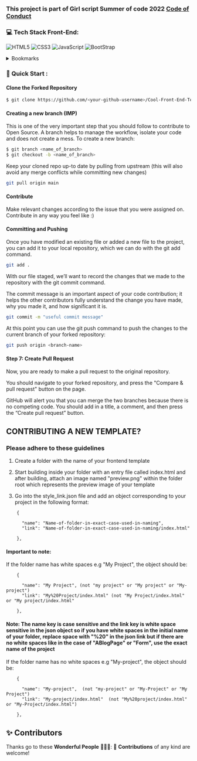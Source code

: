 ### This project is part of Girl script Summer of code 2022 [Code of Conduct](/CODE_OF_CONDUCT.md)

### 💻 Tech Stack Front-End:

<img alt="HTML5" src="https://img.shields.io/badge/html5%20-%23E34F26.svg?&style=for-the-badge&logo=html5&logoColor=white"/> <img alt="CSS3" src="https://img.shields.io/badge/css3%20-%231572B6.svg?&style=for-the-badge&logo=css3&logoColor=white"/> <img alt="JavaScript" src="https://img.shields.io/badge/javascript%20-%23323330.svg?&style=for-the-badge&logo=javascript&logoColor=%23F7DF1E"/>
<img alt="BootStrap" src="https://img.shields.io/badge/Bootstrap-563D7C?style=for-the-badge&logo=bootstrap&logoColor=white"/>

<!-- TABLE OF CONTENTS -->
<details>
  <summary>Bookmarks</summary>
  <ul>
<li><a href="https://readloud.github.io/Web-Apps/Admin Dashboard">Admin Dashboard</a></li>
<li><a href="https://readloud.github.io/Web-Apps/AmolShelke-portfolio">AmolShelke-portfolio</a></li>
<li><a href="https://readloud.github.io/Web-Apps/AnimatedFrontendWebsite">AnimatedFrontendWebsite</a></li>
<li><a href="https://readloud.github.io/Web-Apps/Art Gallery Website">Art Gallery Website</a></li>
<li><a href="https://readloud.github.io/Web-Apps/Auditions Page">Auditions Page</a></li>
<li><a href="https://readloud.github.io/Web-Apps/Bankist Website">Bankist Website</a></li>
<li><a href="https://readloud.github.io/Web-Apps/Blog Page Website">Blog Page Website</a></li>
<li><a href="https://readloud.github.io/Web-Apps/Books Website Template">Books Website Template</a></li>
<li><a href="https://readloud.github.io/Web-Apps/Bootcamp Template">Bootcamp Template</a></li>
<li><a href="https://readloud.github.io/Web-Apps/CV Template">CV Template</a></li>
<li><a href="https://readloud.github.io/Web-Apps/CakeShopWebsite">CakeShopWebsite</a></li>
<li><a href="https://readloud.github.io/Web-Apps/Chinese Restaurant">Chinese Restaurant</a></li>
<li><a href="https://readloud.github.io/Web-Apps/Coffee Website Template">Coffee Website Template</a></li>
<li><a href="https://readloud.github.io/Web-Apps/Coming Soon">Coming Soon</a></li>
<li><a href="https://readloud.github.io/Web-Apps/Covid-19">Covid-19</a></li>
<li><a href="https://readloud.github.io/Web-Apps/Dairy Product Website">Dairy Product Website</a></li>
<li><a href="https://readloud.github.io/Web-Apps/Dark Form">Dark Form</a></li>
<li><a href="https://readloud.github.io/Web-Apps/Dark Theme Responsive Cafe Website">Dark Theme Responsive Cafe Website</a></li>
<li><a href="https://readloud.github.io/Web-Apps/Designmodo">Designmodo</a></li>
<li><a href="https://readloud.github.io/Web-Apps/Digital Banking">Digital Banking</a></li>
<li><a href="https://readloud.github.io/Web-Apps/E commerce Website Template">E commerce Website Template</a></li>
<li><a href="https://readloud.github.io/Web-Apps/Festivals In India">Festivals In India</a></li>
<li><a href="https://readloud.github.io/Web-Apps/Floor Plans Website">Floor Plans Website</a></li>
<li><a href="https://readloud.github.io/Web-Apps/Food Blog">Food Blog</a></li>
<li><a href="https://readloud.github.io/Web-Apps/Food Template">Food Template</a></li>
<li><a href="https://readloud.github.io/Web-Apps/Github Homepage Clone">Github Homepage Clone</a></li>
<li><a href="https://readloud.github.io/Web-Apps/Glassmorphic Profile Card">Glassmorphic Profile Card</a></li>
<li><a href="https://readloud.github.io/Web-Apps/Go Daddy Website Clone">Go Daddy Website Clone</a></li>
<li><a href="https://readloud.github.io/Web-Apps/Google Clone">Google Clone</a></li>
<li><a href="https://readloud.github.io/Web-Apps/Google Forms Clone">Google Forms Clone</a></li>
<li><a href="https://readloud.github.io/Web-Apps/Gym Website">Gym Website</a></li>
<li><a href="https://readloud.github.io/Web-Apps/Headphone-Landing-Page">Headphone-Landing-Page</a></li>
<li><a href="https://readloud.github.io/Web-Apps/Home design">Home design</a></li>
<li><a href="https://readloud.github.io/Web-Apps/Indian Monuments Template">Indian Monuments Template</a></li>
<li><a href="https://readloud.github.io/Web-Apps/Instagram Clone Frontend">Instagram Clone Frontend</a></li>
<li><a href="https://readloud.github.io/Web-Apps/Insurance Landing Page">Insurance Landing Page</a></li>
<li><a href="https://readloud.github.io/Web-Apps/Job Finding Website">Job Finding Website</a></li>
<li><a href="https://readloud.github.io/Web-Apps/Landing Page">Landing Page</a></li>
<li><a href="https://readloud.github.io/Web-Apps/Light Dark Landing Page">Light Dark Landing Page</a></li>
<li><a href="https://readloud.github.io/Web-Apps/Local Fast Food">Local Fast Food</a></li>
<li><a href="https://readloud.github.io/Web-Apps/Market Share Graph">Market Share Graph</a></li>
<li><a href="https://readloud.github.io/Web-Apps/Medical Insurance">Medical Insurance</a></li>
<li><a href="https://readloud.github.io/Web-Apps/Microsoft Clone">Microsoft Clone</a></li>
<li><a href="https://readloud.github.io/Web-Apps/Microsoft Teams Clone">Microsoft Teams Clone</a></li>
<li><a href="https://readloud.github.io/Web-Apps/Mobile_Template">Mobile_Template</a></li>
<li><a href="https://readloud.github.io/Web-Apps/ModelWindow">ModelWindow</a></li>
<li><a href="https://readloud.github.io/Web-Apps/NFT Viewer">NFT Viewer</a></li>
<li><a href="https://readloud.github.io/Web-Apps/Neomorphic Portfolio">Neomorphic Portfolio</a></li>
<li><a href="https://readloud.github.io/Web-Apps/NeonScience Clone">NeonScience Clone</a></li>
<li><a href="https://readloud.github.io/Web-Apps/Nestle Nutrition Clone">Nestle Nutrition Clone</a></li>
<li><a href="https://readloud.github.io/Web-Apps/Obatin - Medicine Landing Page">Obatin - Medicine Landing Page</a></li>
<li><a href="https://readloud.github.io/Web-Apps/Online Tutorial Website Template">Online Tutorial Website Template</a></li>
<li><a href="https://readloud.github.io/Web-Apps/Organic Retail Website Template">Organic Retail Website Template</a></li>
<li><a href="https://readloud.github.io/Web-Apps/Payment Gateway">Payment Gateway</a></li>
<li><a href="https://readloud.github.io/Web-Apps/Personal Portfolio Website">Personal Portfolio Website</a></li>
<li><a href="https://readloud.github.io/Web-Apps/Pizza Corner">Pizza Corner</a></li>
<li><a href="https://readloud.github.io/Web-Apps/PizzaCorner_NewInterface">PizzaCorner_NewInterface</a></li>
<li><a href="https://readloud.github.io/Web-Apps/Portfolio">Portfolio</a></li>
<li><a href="https://readloud.github.io/Web-Apps/Price Template">Price Template</a></li>
<li><a href="https://readloud.github.io/Web-Apps/Product Review Page">Product Review Page</a></li>
<li><a href="https://readloud.github.io/Web-Apps/Psychopod Website">Psychopod Website</a></li>
<li><a href="https://readloud.github.io/Web-Apps/Recipe Website">Recipe Website</a></li>
<li><a href="https://readloud.github.io/Web-Apps/Restaurant Template 3">Restaurant Template 3</a></li>
<li><a href="https://readloud.github.io/Web-Apps/Restaurant Template 2">Restaurant Template 2</a></li>
<li><a href="https://readloud.github.io/Web-Apps/Restaurant Template">Restaurant Template</a></li>
<li><a href="https://readloud.github.io/Web-Apps/SAAS landing page">SAAS landing page</a></li>
<li><a href="https://readloud.github.io/Web-Apps/School Website">School Website</a></li>
<li><a href="https://readloud.github.io/Web-Apps/Service Section Template">Service Section Template</a></li>
<li><a href="https://readloud.github.io/Web-Apps/Shopping Website">Shopping Website</a></li>
<li><a href="https://readloud.github.io/Web-Apps/Small-Apps">Small-Apps</a></li>
<li><a href="https://readloud.github.io/Web-Apps/Social Media Dashboard">Social Media Dashboard</a></li>
<li><a href="https://readloud.github.io/Web-Apps/Space Agency Template">Space Agency Template</a></li>
<li><a href="https://readloud.github.io/Web-Apps/Start Page Clone">Start Page Clone</a></li>
<li><a href="https://readloud.github.io/Web-Apps/Step By Step Process">Step By Step Process</a></li>
<li><a href="https://readloud.github.io/Web-Apps/Tailwind Portfolio">Tailwind Portfolio</a></li>
<li><a href="https://readloud.github.io/Web-Apps/Tech Landing page">Tech Landing page</a></li>
<li><a href="https://readloud.github.io/Web-Apps/Technology Page">Technology Page</a></li>
<li><a href="https://readloud.github.io/Web-Apps/Template Mobile Development Company">Template Mobile Development Company</a></li>
<li><a href="https://readloud.github.io/Web-Apps/Tourism Portal">Tourism Portal</a></li>
<li><a href="https://readloud.github.io/Web-Apps/Translator Template">Translator Template</a></li>
<li><a href="https://readloud.github.io/Web-Apps/Travel Website Template">Travel Website Template</a></li>
<li><a href="https://readloud.github.io/Web-Apps/Travel Website">Travel Website</a></li>
<li><a href="https://readloud.github.io/Web-Apps/Tribute Page">Tribute Page</a></li>
<li><a href="https://readloud.github.io/Web-Apps/University Template 2">University Template 2</a></li>
<li><a href="https://readloud.github.io/Web-Apps/University Template">University Template</a></li>
<li><a href="https://readloud.github.io/Web-Apps/We design and develop">We design and develop</a></li>
<li><a href="https://readloud.github.io/Web-Apps/Weather 1">Weather 1</a></li>
<li><a href="https://readloud.github.io/Web-Apps/Weather">Weather</a></li>
<li><a href="https://readloud.github.io/Web-Apps/Welcome to lucknow">Welcome to lucknow</a></li>
<li><a href="https://readloud.github.io/Web-Apps/Yoga Template 2">Yoga Template 2</a></li>
<li><a href="https://readloud.github.io/Web-Apps/Food Website Template">Food Website Template</a></li>
<li><a href="https://readloud.github.io/Web-Apps/Login and Signup Page">Login and Signup Page</a></li>
  </ul>
</details>

### 🚀 Quick Start :

#### Clone the Forked Repository

```bash
$ git clone https://github.com/<your-github-username>/Cool-Front-End-Templates
```

#### Creating a new branch (IMP)

This is one of the very important step that you should follow to contribute to Open Source. A branch helps to manage the workflow, isolate your code and does not create a mess. To create a new branch:

```bash
$ git branch <name_of_branch>
$ git checkout -b <name_of_branch>
```

Keep your cloned repo up-to date by pulling from upstream (this will also avoid any merge conflicts while committing new changes)

```bash
git pull origin main
```

#### Contribute

Make relevant changes according to the issue that you were assigned on. Contribute in any way you feel like :)

#### Committing and Pushing

Once you have modified an existing file or added a new file to the project, you can add it to your local repository, which we can do with the git add command.

```bash
git add .
```

With our file staged, we’ll want to record the changes that we made to the repository with the git commit command.

The commit message is an important aspect of your code contribution; it helps the other contributors fully understand the change you have made, why you made it, and how significant it is.

```bash
git commit -m "useful commit message"
```

At this point you can use the git push command to push the changes to the current branch of your forked repository:

```bash
git push origin <branch-name>
```

#### Step 7: Create Pull Request

Now, you are ready to make a pull request to the original repository.

You should navigate to your forked repository, and press the "Compare & pull request" button on the page.

GitHub will alert you that you can merge the two branches because there is no competing code. You should add in a title, a comment, and then press the “Create pull request” button.

## CONTRIBUTING A NEW TEMPLATE?
### Please adhere to these guidelines 

1. Create a folder with the name of your frontend template 

2. Start building inside your folder with an entry file called index.html and after building, attach an image named "preview.png" within the folder root which represents the preview image of your template

3. Go into the style_link.json file and add an object corresponding to your project in the following format:
```
    {
  
      "name": "Name-of-folder-in-exact-case-used-in-naming",
      "link": "Name-of-folder-in-exact-case-used-in-naming/index.html"
  
    },

```
#### Important to note:  
If the folder name has white spaces e.g "My  Project", the object should be:

```
    {
  
      "name": "My Project", (not "my project" or "My project" or "My-project")
      "link": "My%20Project/index.html" (not "My Project/index.html" or "My project/index.html"
  
    },

```
#### Note: The name key is case sensitive and the link key is white space sensitive in the json object so if you have white spaces in the initial name of your folder, replace space with "%20" in the json link but if there are no white spaces like in the case of "ABlogPage" or "Form", use the exact name of the project

If the folder name has no white spaces e.g "My-project", the object should be:

```
    {
  
      "name": "My-project",  (not "my-project" or "My-Project" or "My Project")
      "link": "My-project/index.html"  (not "My%20project/index.html" or "My-Project/index.html")
  
    },

```
 
## ✨ Contributors

Thanks go to these **Wonderful People** 👨🏻‍💻: 🚀 **Contributions** of any kind are welcome!
